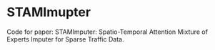 # STAMImupter
Code for paper: STAMImputer: Spatio-Temporal Attention Mixture of Experts Imputer for Sparse Traffic Data.
